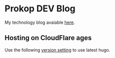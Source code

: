 # Prokop DEV Blog
My technology blog avaiable [here](https://blog.prokop.dev).

## Hosting on CloudFlare ages
Use the following [version setting](https://developers.cloudflare.com/pages/how-to/deploy-a-hugo-site#using-a-specific-hugo-version) to use latest hugo.

